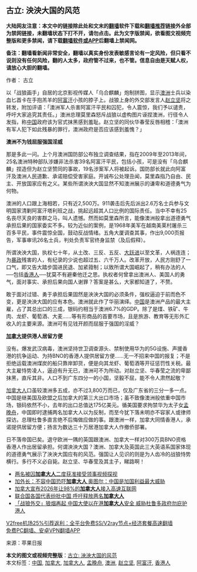  <h2>古立: 泱泱大国的风范</h2> <p class="notice"><b>大陆网友注意：本文中的链接除此处和文末的<a href="https://github.com/bannedbook/fanqiang" >翻墙</a>软件下载和<a href="https://github.com/killgcd/justmysocks/blob/master/README.md">翻墙推荐</a>链接外全部为禁网链接，未翻墙状态下打不开，请勿点击。此为文字版禁闻，欲看图文视频完整版和更多禁闻，请下载<a href="https://github.com/bannedbook/fanqiang">翻墙软件或APP</a>后翻墙上禁闻网。</p><p>备注：翻墙看新闻非常安全，翻墙以真实身份发表敏感言论有一定风险，但只看不说则没有任何风险，翻的人太多，政府管不过来，也不管。信息自由是天赋人权，请放心大胆的翻墙。</b></p>  <div class="entry"> <p>作者： 古立</p> <p>以「战狼画手」自居的北京影视传媒人「乌合麒麟」炮制拼图，显示<a href="https://www.bannedbook.org/bnews/tag/%e6%be%b3%e6%b4%b2/" class="st_tag internal_tag" rel="tag" title="标签 澳洲 下的日志">澳洲</a>士兵以染血匕首卡在手抱羔羊的<a href="https://www.bannedbook.org/bnews/tag/%e9%98%bf%e5%af%8c%e6%b1%97/" class="st_tag internal_tag" rel="tag" title="标签 阿富汗 下的日志">阿富汗</a>小孩的脖子上。战狼上身的外交部发言人<a href="https://www.bannedbook.org/bnews/tag/%E8%B5%B5%E7%AB%8B%E5%9D%9A/" class="st_tag internal_tag" rel="tag" title="标签 赵立坚 下的日志">赵立坚</a>将之转发，附加评语：「澳洲军人杀害阿富汗平民和囚犯，令人震惊，我们予以谴责，呼吁大家追究其责任。」澳洲总理莫里森怒斥战狼以虚构图片诬捏澳洲，行径令人发指，称<span class='wp_keywordlink_affiliate'><a href="https://www.bannedbook.org/" title="中国" target="_blank">中国</a></span>政府该为官式抹黑感到羞耻。赵立坚的同伙华春莹反唇相稽：「澳洲有军人犯下如此残暴的罪行，澳洲政府是否应该感到羞愧？」</p> <p><strong>澳洲不为钱屈服强国淫威</strong></p>  <p>那是多此一问。上个月澳洲国防部公布独立调查结果，指在2009年至2013年间，25名澳洲特种部队涉嫌非法杀害39名阿富汗平民，包括小孩，可是没有「乌合麒麟」捏造但为赵立坚赞同的事故，19名涉案军人将被起诉。国防部长就此向阿富汗及澳洲人民道歉、承诺赔偿受害家庭。开诚布公处理丑闻，莫里森指乃自由、民主、开放国家应有之义。某些所谓泱泱大国显然不知澳洲展示的谦卑和道德勇气为何物。</p> <p>澳洲的人口跟上海相若，只有近2,500万。911袭击后先后派出2.6万名士兵参与文明国家清剿阿富汗塔利班之战，挑起远超其人口比例的国际责任。当中不幸有25名丧尽天良的害群之马，叫人遗憾。然而如莫里森所言，能像澳洲般拿出道德勇气承担后果的国家委实不多。较为近似的案例，是1968年美军在越南美莱村屠杀三百多平民，事件震惊全国，鼓动反战情绪。五角大厦调查其事，作出9,000页报告，军事审讯26名士兵，判处负责军官终身监禁（及后假释）。</p> <p>所谓泱泱大国，执权七十年，从土改、三反、五反、<span class='wp_keywordlink'><a href="https://www.bannedbook.org/forum2/topic242.html" title="大跃进亲历记" target="_blank">大跃进</a></span>以至文革，人祸连连；为<span class='wp_keywordlink'><a href="https://www.bannedbook.org/forum11/topic276.html" title="禁片：评中国共产党的暴政" target="_blank">暴政</a></span>残害的人，有纪录的少说也超过五、六千万人。改革开放，人民方刚舒了一口气，即又告大踏步国进民退、加紧箝制；以致所谓大国崛起了，稍有办法的人──包括<a href="https://www.bannedbook.org/bnews/tag/%E9%A6%99%E6%B8%AF%E4%BA%BA/" class="st_tag internal_tag" rel="tag" title="标签 香港人 下的日志">香港人</a>──犹莫不有避秦他迁之思。执权者何曾拿出澳洲人、美国人的勇气，面对事实、承担后果向国人谢罪？答案是甚么，大家都知道了，不赘。</p>  <p>敢于面对过错、勇于承担后果固然是泱泱大国的必须条件，强权逼迫于前而色不变，更是泱泱大国的应有本色。澳洲就此作了华丽演绎。<a href="https://www.bannedbook.org/bnews/tag/%E4%B8%AD%E5%9B%BD/" class="st_tag internal_tag" rel="tag" title="标签 中国 下的日志">中国</a>是澳洲产品的最大主雇，占了其总出口的三成，银码约相当于澳洲6.7%的GDP。除了是煤、铁矿、牛肉、龙虾、葡萄酒、大麦……等有形商品的首要市场，且是旅游、教育等无形外汇收入的主要来源。澳洲可有见钱开颜而屈服于强国的淫威？</p> <p><strong><a href="https://www.bannedbook.org/bnews/tag/%e5%8a%a0%e6%8b%bf%e5%a4%a7/" class="st_tag internal_tag" rel="tag" title="标签 加拿大 下的日志">加拿大</a>提供港人居留方便</strong></p> <p>没有。爆发武汉病毒，澳洲坚持世卫调查源头、禁制使用华为的5G设施、声援香港的抗争运动、为持BNO的香港人提供居留方便……无一不招来中国的报复；不是拒绝运载澳洲煤炭的船只靠岸卸货，便是向其龙虾、葡萄酒等开征惩罚性关税。最大主雇恃势凌人，逼迫有升无已，澳洲可不为所动。对赵立坚、华春莹之流的卑鄙抹黑，直斥其非。人口不到广东四分一的小国，坚毅不屈，能不令人肃然起敬？</p>  <p><a href="https://www.bannedbook.org/bnews/tag/%E5%8A%A0%E6%8B%BF%E5%A4%A7%E4%BA%BA/" class="st_tag internal_tag" rel="tag" title="标签 加拿大人 下的日志">加拿大人</a>口虽较澳洲多五成，亦不过3,800万而已，仅及广东省的三分一多一点。中国是继美国及欧盟之后加拿大的第三大出口市场；虽不致像澳洲般依重中国市场，银码依然不小，去年的出口总值达175亿美元。循美国要求拘禁华为太子女<a href="https://www.bannedbook.org/bnews/tag/%e5%ad%9f%e6%99%9a%e8%88%9f/" class="st_tag internal_tag" rel="tag" title="标签 孟晚舟 下的日志">孟晚舟</a>，中国即时逮捕两名加拿大人以为反制，而至今犹下落未明亦不容家人或律师探访。总理杜鲁多直言绝不后悔做应做的事。跟澳洲一样，加拿大同情香港人，承诺提供居留方便；扬言为数达三十万居港加拿大人作撤侨部署。</p> <p>日不落帝国已矣。退守欧洲一隅的英国跟澳洲、加拿大一样对300万具BNO资格香港人作出居留承担。何谓泱泱大国？澳洲、加拿大及英国此三大英语系国家体现的道德勇气展示了泱泱大国应有的风范。强国让人见识的则是为人齿冷的战狼恃势横行。多行不义必自毙。赵立坚、华春莹及其主子，睇路啊！</p> <ul class='op-related-articles' title='相关阅读'> <li><a href='https://www.bannedbook.org/bnews/worldnews/20201120/1434107.html' target='_blank'>两名被囚<b>加拿大人</b>二度获准接受领事视频探视</a></li> <li><a href='https://www.bannedbook.org/bnews/headline/20201118/1433136.html' target='_blank'>加外长：不容中国恐吓<b>加拿大人</b> 奥图尔：中国是加国利益最大威胁</a></li> <li><a href='https://www.bannedbook.org/bnews/baitai/20201110/1428839.html' target='_blank'>加拿大宣布2026年让98%的<b>加拿大人</b>接入高速互联网</a></li> <li><a href='https://www.bannedbook.org/bnews/headline/20201023/1418612.html' target='_blank'>联合国各国代表纷批中国 呼吁释放两名<b>加拿大人</b></a></li> <li><a href='https://www.bannedbook.org/bnews/headline/20201016/1415103.html' target='_blank'>「战狼外交」狼烟再起 中国大使以在港<b>加拿大人</b>安全 威胁杜鲁多政府勿庇护港人</a></li> </ul> <p class="texttj"> <a href="https://github.com/bannedbook/fanqiang/wiki/V2ray%E6%9C%BA%E5%9C%BA" target="_blank">V2free机场25%引荐返利：全平台免费SS/V2ray节点+经济套餐高速翻墙</a><br/> <a href="https://github.com/bannedbook/fanqiang/wiki/%E7%A6%81%E9%97%BB%E7%BD%91%E5%AE%89%E5%8D%93%E7%BF%BB%E5%A2%99%E6%96%B0%E9%97%BBAPP" target="_blank">免费PC翻墙、安卓VPN翻墙APP</a></p><p> 来源：苹果日报 </p> <a name='sharetosocial'></a>       <div><b>本文的图文或视频完整版</b>：<a href='https://www.bannedbook.org/bnews/comments/20201203/1441232.html'>古立: 泱泱大国的风范</a></div>  </div><!--END ENTRY--> <div class="postfooter"> <div>本文标签：<a href="https://www.bannedbook.org/bnews/tag/%E4%B8%AD%E5%9B%BD/" rel="tag">中国</a>, <a href="https://www.bannedbook.org/bnews/tag/%e5%8a%a0%e6%8b%bf%e5%a4%a7/" rel="tag">加拿大</a>, <a href="https://www.bannedbook.org/bnews/tag/%E5%8A%A0%E6%8B%BF%E5%A4%A7%E4%BA%BA/" rel="tag">加拿大人</a>, <a href="https://www.bannedbook.org/bnews/tag/%e5%ad%9f%e6%99%9a%e8%88%9f/" rel="tag">孟晚舟</a>, <a href="https://www.bannedbook.org/bnews/tag/%e6%be%b3%e6%b4%b2/" rel="tag">澳洲</a>, <a href="https://www.bannedbook.org/bnews/tag/%E8%B5%B5%E7%AB%8B%E5%9D%9A/" rel="tag">赵立坚</a>, <a href="https://www.bannedbook.org/bnews/tag/%e9%98%bf%e5%af%8c%e6%b1%97/" rel="tag">阿富汗</a>, <a href="https://www.bannedbook.org/bnews/tag/%E9%A6%99%E6%B8%AF%E4%BA%BA/" rel="tag">香港人</a></div>  </div><!--END POSTFOOTER--> 